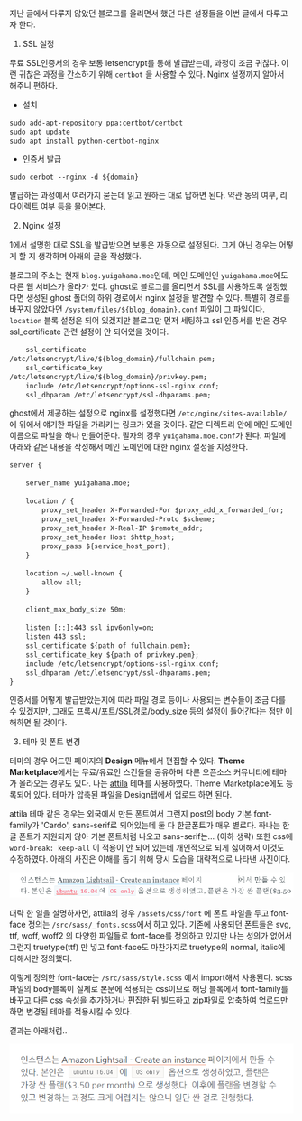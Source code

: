 지난 글에서 다루지 않았던 블로그를 올리면서 했던 다른 설정들을 이번 글에서 다루고자 한다. 

1. SSL 설정

무료 SSL인증서의 경우 보통 letsencrypt를 통해 발급받는데, 과정이 조금 귀찮다. 이런 귀찮은 과정을 간소하기 위해 `certbot` 을 사용할 수 있다. Nginx 설정까지 알아서 해주니 편하다.

- 설치

```
sudo add-apt-repository ppa:certbot/certbot
sudo apt update
sudo apt install python-certbot-nginx
```

- 인증서 발급

```
sudo cerbot --nginx -d ${domain}
```

발급하는 과정에서 여러가지 묻는데 읽고 원하는 대로 답하면 된다. 약관 동의 여부, 리다이렉트 여부 등을 물어본다.


2. Nginx 설정

1에서 설명한 대로 SSL을 발급받으면 보통은 자동으로 설정된다. 그게 아닌 경우는 어떻게 할 지 생각하며 아래의 글을 작성했다.

블로그의 주소는 현재 `blog.yuigahama.moe`인데, 메인 도메인인 `yuigahama.moe`에도 다른 웹 서비스가 올라가 있다. ghost로 블로그를 올리면서 SSL를 사용하도록 설정했다면 생성된 ghost 폴더의 하위 경로에서 nginx 설정을 발견할 수 있다. 특별히 경로를 바꾸지 않았다면 `/system/files/${blog_domain}.conf` 파일이 그 파일이다. `location` 블록 설정은 되어 있겠지만 블로그만 먼저 세팅하고 ssl 인증서를 받은 경우 ssl_certificate 관련 설정이 안 되어있을 것이다.

```
    ssl_certificate /etc/letsencrypt/live/${blog_domain}/fullchain.pem; 
    ssl_certificate_key /etc/letsencrypt/live/${blog_domain}/privkey.pem;
    include /etc/letsencrypt/options-ssl-nginx.conf; 
    ssl_dhparam /etc/letsencrypt/ssl-dhparams.pem; 
```

ghost에서 제공하는 설정으로 nginx를 설정했다면 `/etc/nginx/sites-available/`에 위에서 얘기한 파일을 가리키는 링크가 있을 것이다. 같은 디렉토리 안에 메인 도메인 이름으로 파일을 하나 만들어준다. 필자의 경우 `yuigahama.moe.conf`가 된다. 파일에 아래와 같은 내용을 작성해서 메인 도메인에 대한 nginx 설정을 지정한다.

```
server {

    server_name yuigahama.moe;

    location / {
        proxy_set_header X-Forwarded-For $proxy_add_x_forwarded_for;
        proxy_set_header X-Forwarded-Proto $scheme;
        proxy_set_header X-Real-IP $remote_addr;
        proxy_set_header Host $http_host;
        proxy_pass ${service_host_port};
    }

    location ~/.well-known {
        allow all;
    }

    client_max_body_size 50m;

    listen [::]:443 ssl ipv6only=on; 
    listen 443 ssl; 
    ssl_certificate ${path of fullchain.pem}; 
    ssl_certificate_key ${path of privkey.pem}; 
    include /etc/letsencrypt/options-ssl-nginx.conf; 
    ssl_dhparam /etc/letsencrypt/ssl-dhparams.pem; 
}
```

인증서를 어떻게 발급받았는지에 따라 파일 경로 등이나 사용되는 변수들이 조금 다를 수 있겠지만, 그래도 프록시/포트/SSL경로/body_size 등의 설정이 들어간다는 점만 이해하면 될 것이다.


3. 테마 및 폰트 변경

테마의 경우 어드민 페이지의 **Design** 메뉴에서 편집할 수 있다. **Theme Marketplace**에서는 무료/유료인 스킨들을 공유하며 다른 오픈소스 커뮤니티에 테마가 올라오는 경우도 있다. 나는 [attila](https://github.com/zutrinken/attila) 테마를 사용하였다. Theme Marketplace에도 등록되어 있다. 테마가 압축된 파일을 Design탭에서 업로드 하면 된다.

attila 테마 같은 경우는 외국에서 만든 폰트여서 그런지 post의 body 기본 font-family가 'Cardo', sans-serif로 되어있는데 둘 다 한글폰트가 매우 별로다. 하나는 한글 폰트가 지원되지 않아 기본 폰트처럼 나오고 sans-serif는... (이하 생략) 또한 css에 `word-break: keep-all` 이 적용이 안 되어 있는데 개인적으로 되게 싫어해서 이것도 수정하였다. 아래의 사진은 이해를 돕기 위해 당시 모습을 대략적으로 나타낸 사진이다.

![pic1](../static/start-blog-2-pic-1.png)

대략 한 일을 설명하자면, attila의 경우 `/assets/css/font` 에 폰트 파일을 두고 font-face 정의는 `/src/sass/_fonts.scss`에서 하고 있다. 기존에 사용되던 폰트들은 svg, ttf, woff, woff2 의 다양한 파일들로 font-face를 정의하고 있지만 나는 성의가 없어서 그런지 truetype(ttf) 만 넣고 font-face도 마찬가지로 truetype의 normal, italic에 대해서만 정의했다. 

이렇게 정의한 font-face는 `/src/sass/style.scss` 에서 import해서 사용된다. scss파일의 body블록이 실제로 본문에 적용되는 css이므로 해당 블록에서 font-family를 바꾸고 다른 css 속성을 추가하거나 편집한 뒤 빌드하고 zip파일로 압축하여 업로드만 하면 변경된 테마를 적용시킬 수 있다.

결과는 아래처럼..

![pic2](../static/start-blog-2-pic-2.png)
